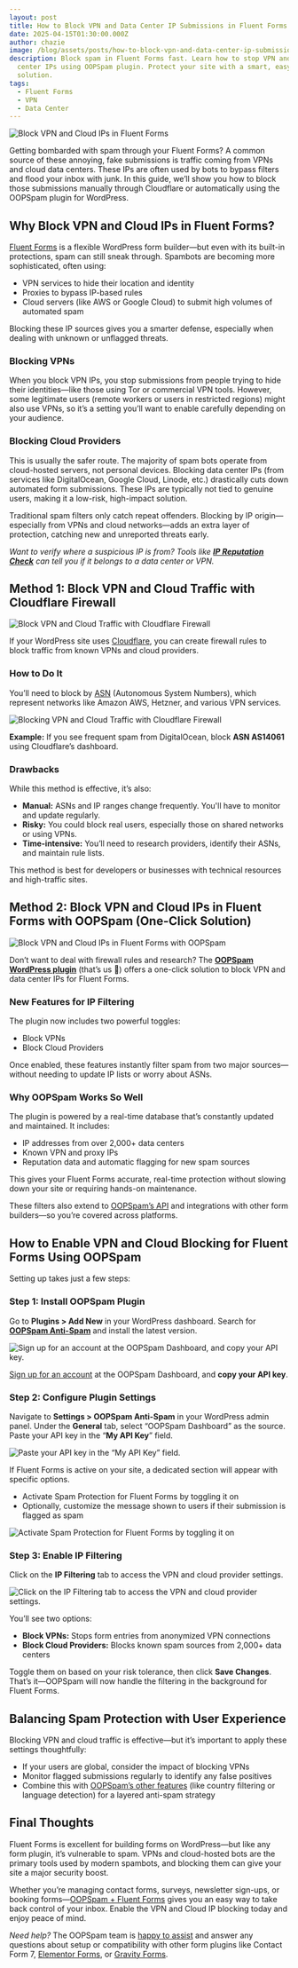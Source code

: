 ```yaml
---
layout: post
title: How to Block VPN and Data Center IP Submissions in Fluent Forms
date: 2025-04-15T01:30:00.000Z
author: chazie
image: /blog/assets/posts/how-to-block-vpn-and-data-center-ip-submissions-in-fluent-forms.jpg
description: Block spam in Fluent Forms fast. Learn how to stop VPN and data
  center IPs using OOPSpam plugin. Protect your site with a smart, easy-to-use
  solution.
tags:
  - Fluent Forms
  - VPN
  - Data Center
---
```

![Block VPN and Cloud IPs in Fluent Forms](/blog/assets/posts/fluent-forms-site.png "Fluent Forms")

Getting bombarded with spam through your Fluent Forms? A common source of these annoying, fake submissions is traffic coming from VPNs and cloud data centers. These IPs are often used by bots to bypass filters and flood your inbox with junk. In this guide, we’ll show you how to block those submissions manually through Cloudflare or automatically using the OOPSpam plugin for WordPress.

## **Why Block VPN and Cloud IPs in Fluent Forms?**

[Fluent Forms](https://fluentforms.com/) is a flexible WordPress form builder—but even with its built-in protections, spam can still sneak through. Spambots are becoming more sophisticated, often using:

* VPN services to hide their location and identity
* Proxies to bypass IP-based rules
* Cloud servers (like AWS or Google Cloud) to submit high volumes of automated spam

Blocking these IP sources gives you a smarter defense, especially when dealing with unknown or unflagged threats.

### **Blocking VPNs**

When you block VPN IPs, you stop submissions from people trying to hide their identities—like those using Tor or commercial VPN tools. However, some legitimate users (remote workers or users in restricted regions) might also use VPNs, so it’s a setting you’ll want to enable carefully depending on your audience.

### **Blocking Cloud Providers**

This is usually the safer route. The majority of spam bots operate from cloud-hosted servers, not personal devices. Blocking data center IPs (from services like DigitalOcean, Google Cloud, Linode, etc.) drastically cuts down automated form submissions. These IPs are typically not tied to genuine users, making it a low-risk, high-impact solution.

Traditional spam filters only catch repeat offenders. Blocking by IP origin—especially from VPNs and cloud networks—adds an extra layer of protection, catching new and unreported threats early.

*Want to verify where a suspicious IP is from? Tools like **[IP Reputation Check](https://ipreputationcheck.com/)** can tell you if it belongs to a data center or VPN.*

## **Method 1: Block VPN and Cloud Traffic with Cloudflare Firewall**

![Block VPN and Cloud Traffic with Cloudflare Firewall](/blog/assets/posts/cloud-based-waf-security-web-application-firewall-cloudflare.png "Cloudflare Firewall")

If your WordPress site uses [Cloudflare](https://www.cloudflare.com/), you can create firewall rules to block traffic from known VPNs and cloud providers.

### **How to Do It**

You’ll need to block by [ASN](https://en.wikipedia.org/wiki/Autonomous_system_(Internet)) (Autonomous System Numbers), which represent networks like Amazon AWS, Hetzner, and various VPN services.

![Blocking VPN and Cloud Traffic with Cloudflare Firewall](/blog/assets/posts/cloudflare_was_asn.png "Cloudflare’s dashboard")

**Example:** If you see frequent spam from DigitalOcean, block **ASN AS14061** using Cloudflare’s dashboard.

### **Drawbacks**

While this method is effective, it’s also:

* **Manual:** ASNs and IP ranges change frequently. You'll have to monitor and update regularly.
* **Risky:** You could block real users, especially those on shared networks or using VPNs.
* **Time-intensive:** You’ll need to research providers, identify their ASNs, and maintain rule lists.

This method is best for developers or businesses with technical resources and high-traffic sites.

## **Method 2: Block VPN and Cloud IPs in Fluent Forms with OOPSpam (One-Click Solution)**

![Block VPN and Cloud IPs in Fluent Forms with OOPSpam](/blog/assets/posts/oopspam-anti-spam-overview.png "OOPSpam WordPress plugin")

Don’t want to deal with firewall rules and research? The **[OOPSpam WordPress plugin](https://wordpress.org/plugins/oopspam-anti-spam/)** (that’s us 👋) offers a one-click solution to block VPN and data center IPs for Fluent Forms.

### **New Features for IP Filtering**

The plugin now includes two powerful toggles:

* Block VPNs
* Block Cloud Providers

Once enabled, these features instantly filter spam from two major sources—without needing to update IP lists or worry about ASNs.

### **Why OOPSpam Works So Well**

The plugin is powered by a real-time database that’s constantly updated and maintained. It includes:

* IP addresses from over 2,000+ data centers
* Known VPN and proxy IPs
* Reputation data and automatic flagging for new spam sources

This gives your Fluent Forms accurate, real-time protection without slowing down your site or requiring hands-on maintenance.

These filters also extend to [OOPSpam’s API](https://www.oopspam.com/docs/#introduction) and integrations with other form builders—so you’re covered across platforms.

## **How to Enable VPN and Cloud Blocking for Fluent Forms Using OOPSpam**

Setting up takes just a few steps:

### **Step 1: Install OOPSpam Plugin**

Go to **Plugins > Add New** in your WordPress dashboard. Search for **[OOPSpam Anti-Spam](https://www.oopspam.com/wordpress)** and install the latest version.

![Sign up for an account at the OOPSpam Dashboard, and copy your API key.](/blog/assets/posts/oopspam-dashboard-api.png "OOPSpam Dashboard")

[Sign up for an account](https://app.oopspam.com/Identity/Account/Login) at the OOPSpam Dashboard, and **copy your API key**.

### **Step 2: Configure Plugin Settings**

Navigate to **Settings > OOPSpam Anti-Spam** in your WordPress admin panel. Under the **General** tab, select “OOPSpam Dashboard” as the source. Paste your API key in the “**My API Key**” field.

![Paste your API key in the “My API Key” field.](/blog/assets/posts/my-api-key-field.png "My API Key field")

If Fluent Forms is active on your site, a dedicated section will appear with specific options.

* Activate Spam Protection for Fluent Forms by toggling it on
* Optionally, customize the message shown to users if their submission is flagged as spam

![Activate Spam Protection for Fluent Forms by toggling it on](/blog/assets/posts/activate-fluent-forms.png "Activate Spam Protection for Fluent Forms")

### **Step 3: Enable IP Filtering**

Click on the **IP Filtering** tab to access the VPN and cloud provider settings.

![Click on the IP Filtering tab to access the VPN and cloud provider settings.](/blog/assets/posts/ip-filtering-tab-block-vpn.png "IP Filtering")

You’ll see two options:

* **Block VPNs:** Stops form entries from anonymized VPN connections
* **Block Cloud Providers:** Blocks known spam sources from 2,000+ data centers

Toggle them on based on your risk tolerance, then click **Save Changes**. That’s it—OOPSpam will now handle the filtering in the background for Fluent Forms.

## **Balancing Spam Protection with User Experience**

Blocking VPN and cloud traffic is effective—but it’s important to apply these settings thoughtfully:

* If your users are global, consider the impact of blocking VPNs
* Monitor flagged submissions regularly to identify any false positives
* Combine this with [OOPSpam’s other features](https://www.oopspam.com/) (like country filtering or language detection) for a layered anti-spam strategy

## **Final Thoughts**

Fluent Forms is excellent for building forms on WordPress—but like any form plugin, it’s vulnerable to spam. VPNs and cloud-hosted bots are the primary tools used by modern spambots, and blocking them can give your site a major security boost.

Whether you’re managing contact forms, surveys, newsletter sign-ups, or booking forms—[OOPSpam + Fluent Forms](https://www.oopspam.com/blog/fluentforms-block-user) gives you an easy way to take back control of your inbox. Enable the VPN and Cloud IP blocking today and enjoy peace of mind.

*Need help?* The OOPSpam team is [happy to assist](https://www.oopspam.com/#contact) and answer any questions about setup or compatibility with other form plugins like Contact Form 7, [Elementor Forms](https://www.oopspam.com/blog/how-to-block-vpn-and-data-center-ip-submissions-in-elementor-forms), or [Gravity Forms](https://www.oopspam.com/blog/how-to-block-vpn-and-data-center-ip-submissions-in-gravity-forms).
